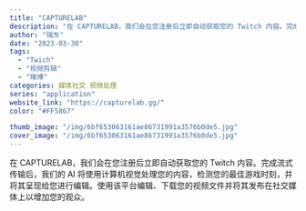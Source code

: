 ```yaml
---
title: "CAPTURELAB"
description: "在 CAPTURELAB，我们会在您注册后立即自动获取您的 Twitch 内容。完成流式传输后，我们的 AI 将使用计算"
author: "瑞东"
date: "2023-03-30"
tags:
  - "Twich"
  - "视频剪辑"
  - "赌博"
categories: 媒体社交 视频处理
series: "application"
website_link: "https://capturelab.gg/"
color: "#FF5867"

thumb_image: "/img/6bf653063161ae86731991a3576b0de5.jpg"
cover_image: "/img/6bf653063161ae86731991a3576b0de5.jpg"
---
```


在 CAPTURELAB，我们会在您注册后立即自动获取您的 Twitch 内容。完成流式传输后，我们的 AI 将使用计算机视觉处理您的内容，检测您的最佳游戏时刻，并将其呈现给您进行编辑。使用该平台编辑、下载您的视频文件并将其发布在社交媒体上以增加您的观众。